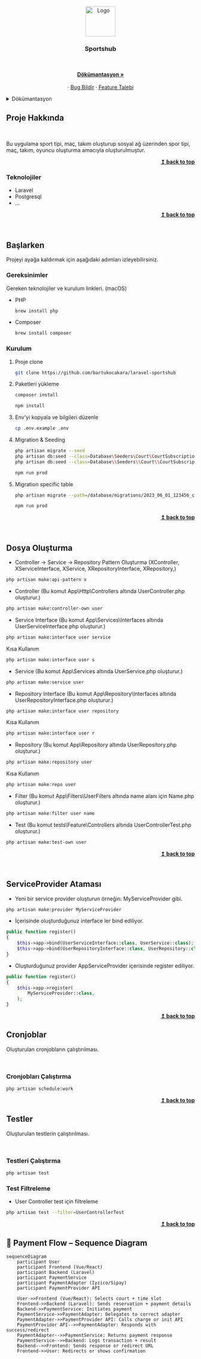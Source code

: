 <a name="readme-top"></a>

<!-- PROJECT LOGO -->
<br />
<div align="center">
    <img src="public/images/logo-color.png" alt="Logo" width="80" height="80">
  <h3 align="center">Sportshub</h3>

  <p align="center">
    <br />
    <br />
    <a href="https://islergucler.tardigrad.com.tr/sixt/skeleton"><strong>Dökümantasyon »</strong></a>
    <br />
    <br />
    ·
    <a href="https://islergucler.tardigrad.com.tr/sixt/skeleton/issues">Bug Bildir</a>
    ·
    <a href="https://islergucler.tardigrad.com.tr/sixt/skeleton/issues">Feature Talebi</a>
  </p>
</div>

<!-- TABLE OF CONTENTS -->
<details>
  <summary>Dökümantasyon</summary>
  <ol>
    <li>
      <a href="#proje-hakkinda">Proje Hakkında</a>
        <ul>
            <li><a href="#teknolojiler">Teknolojiler</a></li>
        </ul>
    </li>
    <li>
        <a href="#baslarken">Başlarken</a>
        <ul>
            <li><a href="#gereksinimler">Gereksinimler</a></li>
            <li><a href="#kurulum">Kurulum</a></li>
        </ul>
    </li>
    <li><a href="#dosya-olusturma">Dosya Oluşturma</a></li>
    <li><a href="#serviceProvider-atamasi">ServiceProvider Ataması</a></li>
    <li><a href="#cronjob-calistirma">Cronjoblar</a></li>
    <li>
        <a href="#testler">Testler</a>
        <ul>
            <li><a href="#testleri-calistirma">Testleri Çalıştırma</a></li>
            <li><a href="#test-filtreleme">Test Filtreleme</a></li>
        </ul>
    </li>
    <li>
        <a href="http://findeks.test/api/docs">Api Dökümantasyon</a>
    </li>
  </ol>
</details>

<!-- ABOUT THE PROJECT -->
## Proje Hakkında

<a name="proje-hakkinda"></a>
<br />

Bu uygulama sport tipi, maç, takım oluşturup sosyal ağ üzerinden spor tipi, maç, takım, oyuncu oluşturma amacıyla oluşturulmuştur.

<div align="right"><b><a href="#readme-top">↥ back to top</a></b></div>

### Teknolojiler

* Laravel
* Postgresql
* ...

<div align="right"><b><a href="#readme-top">↥ back to top</a></b></div>

<!-- GETTING STARTED -->

<a name="baslarken"></a>
<br />

## Başlarken

Projeyi ayağa kaldırmak için aşağıdaki adımları izleyebilirsiniz.

### Gereksinimler

Gereken teknolojiler ve kurulum linkleri. (macOS)
* PHP

  ```sh
  brew install php
  ```
* Composer

  ```sh
  brew install composer
  ```

### Kurulum

1. Proje clone

   ```sh
   git clone https://github.com/bartukocakara/laravel-sportshub
   ```
2. Paketleri yükleme

   ```sh
   composer install
   ```
   ```sh
   npm install
   ```
3. Env'yi kopyala ve bilgileri düzenle

   ```sh
   cp .env.example .env
   ```
4. Migration & Seeding

   ```sh
   php artisan migrate --seed
   php artisan db:seed --class=Database\Seeders\Court\CourtSubscriptionOwnerSeeder (WINDOWS)
   php artisan db:seed --class=Database\\Seeders\\Court\\CourtSubscriptionSeeder (MAC)  
   ```
   ```sh
   npm run prod
   ```
5. Migration specific table

   ```sh
   php artisan migrate --path=/database/migrations/2023_06_01_123456_create_table_name.php
   ```
   ```sh
   npm run prod
   ```

<div align="right"><b><a href="#readme-top">↥ back to top</a></b></div>

<a name="dosya-olusturma"></a>
<br />

## Dosya Oluşturma
* Controller -> Service -> Repository Pattern Oluşturma 
(XController, XServiceInterface, XService, XRepositoryInterface, XRepository,)
```sh
php artisan make:api-pattern x
```

* Controller (Bu komut App\Http\Controllers altında UserController.php oluşturur.)
```sh
php artisan make:controller-own user
```
* Service Interface (Bu komut App\Services\Interfaces altında UserServiceInterface.php oluşturur.)
```sh
php artisan make:interface user service
```
Kısa Kullanım
```sh
php artisan make:interface user s
```
* Service (Bu komut App\Services altında UserService.php oluşturur.)
```sh
php artisan make:service user
```
* Repository Interface (Bu komut App\Repository\Interfaces altında UserRepositoryInterface.php oluşturur.)
```sh
php artisan make:interface user repository
```
Kısa Kullanım
```sh
php artisan make:interface user r
```
* Repository (Bu komut App\Repository altında UserRepository.php oluşturur.)
```sh
php artisan make:repository user
```
Kısa Kullanım
```sh
php artisan make:repo user
```
* Filter (Bu komut App\Filters\UserFilters altında name alanı için Name.php oluşturur.)
```sh
php artisan make:filter user name
```
* Test (Bu komut tests\Feature\Controllers altında UserControllerTest.php oluşturur.)
```sh
php artisan make:test-own user
```

<div align="right"><b><a href="#readme-top">↥ back to top</a></b></div>

<a name="serviceProvider-atamasi"></a>
<br />

## ServiceProvider Ataması
* Yeni bir service provider oluşturun örneğin: MyServiceProvider gibi.
```sh
php artisan make:provider MyServiceProvider
```
* İçerisinde oluşturduğunuz interface ler bind ediliyor.
```php
public function register()
{
    $this->app->bind(UserServiceInterface::class, UserService::class);
    $this->app->bind(UserRepositoryInterface::class, UserRepository::class);
}
```
* Oluşturduğunuz provider AppServiceProvider içerisinde register ediliyor.
```php
public function register()
{
    $this->app->register(
        MyServiceProvider::class,
    );
}
```

<div align="right"><b><a href="#readme-top">↥ back to top</a></b></div>

## Cronjoblar

Oluşturulan cronjobların çalıştırılması.

<a name="cronjob-calistirma"></a>
<br />

### Cronjobları Çalıştırma
```sh
php artisan schedule:work
```

<div align="right"><b><a href="#readme-top">↥ back to top</a></b></div>

## Testler

Oluşturulan testlerin çalıştırılması.

<a name="testleri-calistirma"></a>
<br />

### Testleri Çalıştırma
```sh
php artisan test
```

### Test Filtreleme
* User Controller test için filtreleme
```sh
php artisan test --filter=UserControllerTest
```

<div align="right"><b><a href="#readme-top">↥ back to top</a></b></div>

## 🔁 Payment Flow – Sequence Diagram

```mermaid
sequenceDiagram
    participant User
    participant Frontend (Vue/React)
    participant Backend (Laravel)
    participant PaymentService
    participant PaymentAdapter (Iyzico/Sipay)
    participant PaymentProvider API

    User->>Frontend (Vue/React): Selects court + time slot
    Frontend->>Backend (Laravel): Sends reservation + payment details
    Backend->>PaymentService: Initiates payment
    PaymentService->>PaymentAdapter: Delegates to correct adapter
    PaymentAdapter->>PaymentProvider API: Calls charge or init API
    PaymentProvider API-->>PaymentAdapter: Responds with success/redirect
    PaymentAdapter-->>PaymentService: Returns payment response
    PaymentService-->>Backend: Logs transaction + result
    Backend-->>Frontend: Sends response or redirect URL
    Frontend->>User: Redirects or shows confirmation

